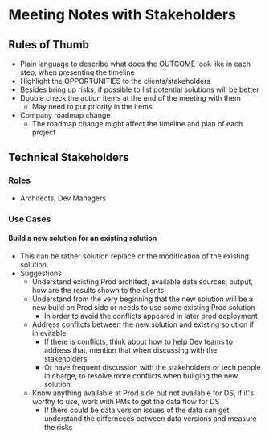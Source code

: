 # Meeting Notes with Stakeholders

## Rules of Thumb
* Plain language to describe what does the OUTCOME look like in each step, when presenting the timeline
* Highlight the OPPORTUNITIES to the clients/stakeholders
* Besides bring up risks, if possible to list potential solutions will be better
* Double check the action items at the end of the meeting with them
  * May need to put priority in the items
* Company roadmap change
  * The roadmap change might affect the timeline and plan of each project

## Technical Stakeholders
### Roles
* Architects, Dev Managers
### Use Cases
#### Build a new solution for an existing solution
* This can be rather solution replace or the modification of the existing solution.
* Suggestions
  * Understand existing Prod architect, available data sources, output, how are the results shown to the clients
  * Understand from the very beginning that the new solution will be a new build on Prod side or needs to use some existing Prod solution
    * In order to avoid the conflicts appeared in later prod deployment
  * Address conflicts between the new solution and existing solution if in evitable
    * If there is conflicts, think about how to help Dev teams to address that, mention that when discussing with the stakeholders
    * Or have frequent discussion with the stakeholders or tech people in charge, to resolve more conflicts when builging the new solution
  * Know anything available at Prod side but not available for DS, if it's worthy to use, work with PMs to get the data flow for DS
    * If there could be data version issues of the data can get, understand the differneces between data versions and measure the risks
